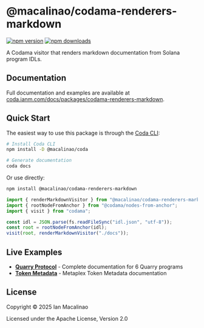 # @macalinao/codama-renderers-markdown

[![npm version](https://img.shields.io/npm/v/@macalinao/codama-renderers-markdown.svg)](https://www.npmjs.com/package/@macalinao/codama-renderers-markdown)
[![npm downloads](https://img.shields.io/npm/dm/@macalinao/codama-renderers-markdown.svg)](https://www.npmjs.com/package/@macalinao/codama-renderers-markdown)

A Codama visitor that renders markdown documentation from Solana program IDLs.

## Documentation

Full documentation and examples are available at [coda.ianm.com/docs/packages/codama-renderers-markdown](https://coda.ianm.com/docs/packages/codama-renderers-markdown).

## Quick Start

The easiest way to use this package is through the [Coda CLI](https://coda.ianm.com):

```bash
# Install Coda CLI
npm install -D @macalinao/coda

# Generate documentation
coda docs
```

Or use directly:

```bash
npm install @macalinao/codama-renderers-markdown
```

```typescript
import { renderMarkdownVisitor } from "@macalinao/codama-renderers-markdown";
import { rootNodeFromAnchor } from "@codama/nodes-from-anchor";
import { visit } from "codama";

const idl = JSON.parse(fs.readFileSync("idl.json", "utf-8"));
const root = rootNodeFromAnchor(idl);
visit(root, renderMarkdownVisitor("./docs"));
```

## Live Examples

- **[Quarry Protocol](https://github.com/macalinao/coda/tree/master/clients/quarry/docs)** - Complete documentation for 6 Quarry programs
- **[Token Metadata](https://github.com/macalinao/coda/blob/master/clients/token-metadata/docs/mpl-token-metadata.md)** - Metaplex Token Metadata documentation

## License

Copyright © 2025 Ian Macalinao

Licensed under the Apache License, Version 2.0